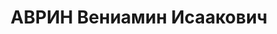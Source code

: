 ---
title: АВРИН Вениамин Исаакович
description: "1901 р. н., м. Київ Київської губ. Єврей, освіта початкова, нач. постачання\
  \ 28-го кавполку, м. Житомир Київської обл. \n  Заарештований 1 лютого 1937 р. Обвинува-чувався\
  \ в причетності до к.-р. троцькістської те-рористичної організації. За вироком ВК\
  \ ВС СРСР від 23 грудня 1937 р. розстріляний 23 грудня 1937 р. у м. Київ. \n  Реабілітований\
  \ у 1958 р."
---